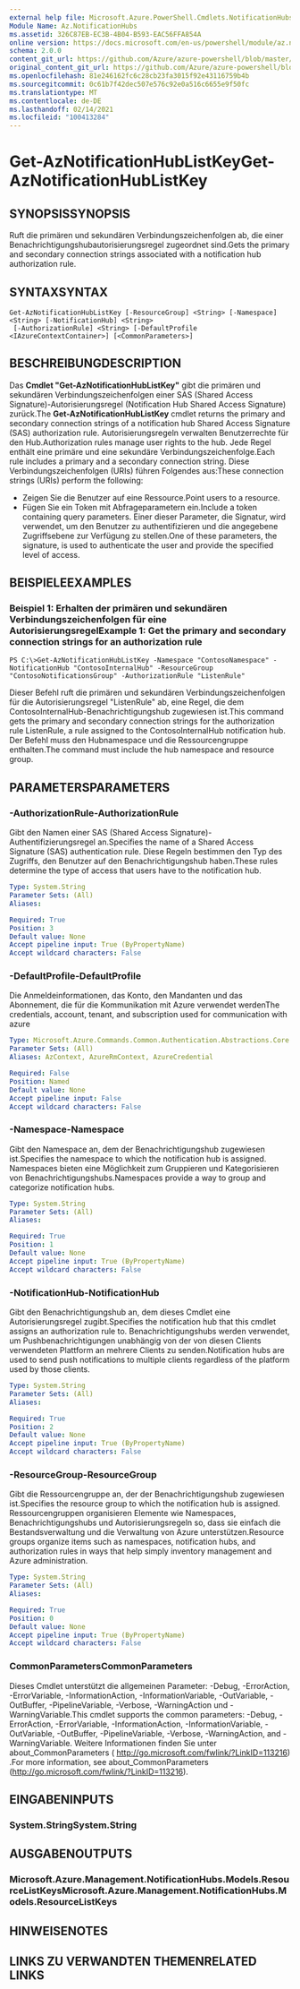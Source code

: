 ```yaml
---
external help file: Microsoft.Azure.PowerShell.Cmdlets.NotificationHubs.dll-Help.xml
Module Name: Az.NotificationHubs
ms.assetid: 326C87EB-EC3B-4B04-B593-EAC56FFA854A
online version: https://docs.microsoft.com/en-us/powershell/module/az.notificationhubs/get-aznotificationhublistkey
schema: 2.0.0
content_git_url: https://github.com/Azure/azure-powershell/blob/master/src/NotificationHubs/NotificationHubs/help/Get-AzNotificationHubListKey.md
original_content_git_url: https://github.com/Azure/azure-powershell/blob/master/src/NotificationHubs/NotificationHubs/help/Get-AzNotificationHubListKey.md
ms.openlocfilehash: 81e246162fc6c28cb23fa3015f92e43116759b4b
ms.sourcegitcommit: 0c61b7f42dec507e576c92e0a516c6655e9f50fc
ms.translationtype: MT
ms.contentlocale: de-DE
ms.lasthandoff: 02/14/2021
ms.locfileid: "100413284"
---
```

# <span data-ttu-id="1435c-101">Get-AzNotificationHubListKey</span><span class="sxs-lookup"><span data-stu-id="1435c-101">Get-AzNotificationHubListKey</span></span>

## <span data-ttu-id="1435c-102">SYNOPSIS</span><span class="sxs-lookup"><span data-stu-id="1435c-102">SYNOPSIS</span></span>
<span data-ttu-id="1435c-103">Ruft die primären und sekundären Verbindungszeichenfolgen ab, die einer Benachrichtigungshubautorisierungsregel zugeordnet sind.</span><span class="sxs-lookup"><span data-stu-id="1435c-103">Gets the primary and secondary connection strings associated with a notification hub authorization rule.</span></span>

## <span data-ttu-id="1435c-104">SYNTAX</span><span class="sxs-lookup"><span data-stu-id="1435c-104">SYNTAX</span></span>

```
Get-AzNotificationHubListKey [-ResourceGroup] <String> [-Namespace] <String> [-NotificationHub] <String>
 [-AuthorizationRule] <String> [-DefaultProfile <IAzureContextContainer>] [<CommonParameters>]
```

## <span data-ttu-id="1435c-105">BESCHREIBUNG</span><span class="sxs-lookup"><span data-stu-id="1435c-105">DESCRIPTION</span></span>
<span data-ttu-id="1435c-106">Das **Cmdlet "Get-AzNotificationHubListKey"** gibt die primären und sekundären Verbindungszeichenfolgen einer SAS (Shared Access Signature)-Autorisierungsregel (Notification Hub Shared Access Signature) zurück.</span><span class="sxs-lookup"><span data-stu-id="1435c-106">The **Get-AzNotificationHubListKey** cmdlet returns the primary and secondary connection strings of a notification hub Shared Access Signature (SAS) authorization rule.</span></span>
<span data-ttu-id="1435c-107">Autorisierungsregeln verwalten Benutzerrechte für den Hub.</span><span class="sxs-lookup"><span data-stu-id="1435c-107">Authorization rules manage user rights to the hub.</span></span>
<span data-ttu-id="1435c-108">Jede Regel enthält eine primäre und eine sekundäre Verbindungszeichenfolge.</span><span class="sxs-lookup"><span data-stu-id="1435c-108">Each rule includes a primary and a secondary connection string.</span></span>
<span data-ttu-id="1435c-109">Diese Verbindungszeichenfolgen (URIs) führen Folgendes aus:</span><span class="sxs-lookup"><span data-stu-id="1435c-109">These connection strings (URIs) perform the following:</span></span>
- <span data-ttu-id="1435c-110">Zeigen Sie die Benutzer auf eine Ressource.</span><span class="sxs-lookup"><span data-stu-id="1435c-110">Point users to a resource.</span></span>
- <span data-ttu-id="1435c-111">Fügen Sie ein Token mit Abfrageparametern ein.</span><span class="sxs-lookup"><span data-stu-id="1435c-111">Include a token containing query parameters.</span></span>
<span data-ttu-id="1435c-112">Einer dieser Parameter, die Signatur, wird verwendet, um den Benutzer zu authentifizieren und die angegebene Zugriffsebene zur Verfügung zu stellen.</span><span class="sxs-lookup"><span data-stu-id="1435c-112">One of these parameters, the signature, is used to authenticate the user and provide the specified level of access.</span></span>

## <span data-ttu-id="1435c-113">BEISPIELE</span><span class="sxs-lookup"><span data-stu-id="1435c-113">EXAMPLES</span></span>

### <span data-ttu-id="1435c-114">Beispiel 1: Erhalten der primären und sekundären Verbindungszeichenfolgen für eine Autorisierungsregel</span><span class="sxs-lookup"><span data-stu-id="1435c-114">Example 1: Get the primary and secondary connection strings for an authorization rule</span></span>
```
PS C:\>Get-AzNotificationHubListKey -Namespace "ContosoNamespace" -NotificationHub "ContosoInternalHub" -ResourceGroup "ContosoNotificationsGroup" -AuthorizationRule "ListenRule"
```

<span data-ttu-id="1435c-115">Dieser Befehl ruft die primären und sekundären Verbindungszeichenfolgen für die Autorisierungsregel "ListenRule" ab, eine Regel, die dem ContosoInternalHub-Benachrichtigungshub zugewiesen ist.</span><span class="sxs-lookup"><span data-stu-id="1435c-115">This command gets the primary and secondary connection strings for the authorization rule ListenRule, a rule assigned to the ContosoInternalHub notification hub.</span></span>
<span data-ttu-id="1435c-116">Der Befehl muss den Hubnamespace und die Ressourcengruppe enthalten.</span><span class="sxs-lookup"><span data-stu-id="1435c-116">The command must include the hub namespace and resource group.</span></span>

## <span data-ttu-id="1435c-117">PARAMETERS</span><span class="sxs-lookup"><span data-stu-id="1435c-117">PARAMETERS</span></span>

### <span data-ttu-id="1435c-118">-AuthorizationRule</span><span class="sxs-lookup"><span data-stu-id="1435c-118">-AuthorizationRule</span></span>
<span data-ttu-id="1435c-119">Gibt den Namen einer SAS (Shared Access Signature)-Authentifizierungsregel an.</span><span class="sxs-lookup"><span data-stu-id="1435c-119">Specifies the name of a Shared Access Signature (SAS) authentication rule.</span></span>
<span data-ttu-id="1435c-120">Diese Regeln bestimmen den Typ des Zugriffs, den Benutzer auf den Benachrichtigungshub haben.</span><span class="sxs-lookup"><span data-stu-id="1435c-120">These rules determine the type of access that users have to the notification hub.</span></span>

```yaml
Type: System.String
Parameter Sets: (All)
Aliases:

Required: True
Position: 3
Default value: None
Accept pipeline input: True (ByPropertyName)
Accept wildcard characters: False
```

### <span data-ttu-id="1435c-121">-DefaultProfile</span><span class="sxs-lookup"><span data-stu-id="1435c-121">-DefaultProfile</span></span>
<span data-ttu-id="1435c-122">Die Anmeldeinformationen, das Konto, den Mandanten und das Abonnement, die für die Kommunikation mit Azure verwendet werden</span><span class="sxs-lookup"><span data-stu-id="1435c-122">The credentials, account, tenant, and subscription used for communication with azure</span></span>

```yaml
Type: Microsoft.Azure.Commands.Common.Authentication.Abstractions.Core.IAzureContextContainer
Parameter Sets: (All)
Aliases: AzContext, AzureRmContext, AzureCredential

Required: False
Position: Named
Default value: None
Accept pipeline input: False
Accept wildcard characters: False
```

### <span data-ttu-id="1435c-123">-Namespace</span><span class="sxs-lookup"><span data-stu-id="1435c-123">-Namespace</span></span>
<span data-ttu-id="1435c-124">Gibt den Namespace an, dem der Benachrichtigungshub zugewiesen ist.</span><span class="sxs-lookup"><span data-stu-id="1435c-124">Specifies the namespace to which the notification hub is assigned.</span></span>
<span data-ttu-id="1435c-125">Namespaces bieten eine Möglichkeit zum Gruppieren und Kategorisieren von Benachrichtigungshubs.</span><span class="sxs-lookup"><span data-stu-id="1435c-125">Namespaces provide a way to group and categorize notification hubs.</span></span>

```yaml
Type: System.String
Parameter Sets: (All)
Aliases:

Required: True
Position: 1
Default value: None
Accept pipeline input: True (ByPropertyName)
Accept wildcard characters: False
```

### <span data-ttu-id="1435c-126">-NotificationHub</span><span class="sxs-lookup"><span data-stu-id="1435c-126">-NotificationHub</span></span>
<span data-ttu-id="1435c-127">Gibt den Benachrichtigungshub an, dem dieses Cmdlet eine Autorisierungsregel zugibt.</span><span class="sxs-lookup"><span data-stu-id="1435c-127">Specifies the notification hub that this cmdlet assigns an authorization rule to.</span></span>
<span data-ttu-id="1435c-128">Benachrichtigungshubs werden verwendet, um Pushbenachrichtigungen unabhängig von der von diesen Clients verwendeten Plattform an mehrere Clients zu senden.</span><span class="sxs-lookup"><span data-stu-id="1435c-128">Notification hubs are used to send push notifications to multiple clients regardless of the platform used by those clients.</span></span>

```yaml
Type: System.String
Parameter Sets: (All)
Aliases:

Required: True
Position: 2
Default value: None
Accept pipeline input: True (ByPropertyName)
Accept wildcard characters: False
```

### <span data-ttu-id="1435c-129">-ResourceGroup</span><span class="sxs-lookup"><span data-stu-id="1435c-129">-ResourceGroup</span></span>
<span data-ttu-id="1435c-130">Gibt die Ressourcengruppe an, der der Benachrichtigungshub zugewiesen ist.</span><span class="sxs-lookup"><span data-stu-id="1435c-130">Specifies the resource group to which the notification hub is assigned.</span></span>
<span data-ttu-id="1435c-131">Ressourcengruppen organisieren Elemente wie Namespaces, Benachrichtigungshubs und Autorisierungsregeln so, dass sie einfach die Bestandsverwaltung und die Verwaltung von Azure unterstützen.</span><span class="sxs-lookup"><span data-stu-id="1435c-131">Resource groups organize items such as namespaces, notification hubs, and authorization rules in ways that help simply inventory management and Azure administration.</span></span>

```yaml
Type: System.String
Parameter Sets: (All)
Aliases:

Required: True
Position: 0
Default value: None
Accept pipeline input: True (ByPropertyName)
Accept wildcard characters: False
```

### <span data-ttu-id="1435c-132">CommonParameters</span><span class="sxs-lookup"><span data-stu-id="1435c-132">CommonParameters</span></span>
<span data-ttu-id="1435c-133">Dieses Cmdlet unterstützt die allgemeinen Parameter: -Debug, -ErrorAction, -ErrorVariable, -InformationAction, -InformationVariable, -OutVariable, -OutBuffer, -PipelineVariable, -Verbose, -WarningAction und -WarningVariable.</span><span class="sxs-lookup"><span data-stu-id="1435c-133">This cmdlet supports the common parameters: -Debug, -ErrorAction, -ErrorVariable, -InformationAction, -InformationVariable, -OutVariable, -OutBuffer, -PipelineVariable, -Verbose, -WarningAction, and -WarningVariable.</span></span> <span data-ttu-id="1435c-134">Weitere Informationen finden Sie unter about_CommonParameters ( http://go.microsoft.com/fwlink/?LinkID=113216) .</span><span class="sxs-lookup"><span data-stu-id="1435c-134">For more information, see about_CommonParameters (http://go.microsoft.com/fwlink/?LinkID=113216).</span></span>

## <span data-ttu-id="1435c-135">EINGABEN</span><span class="sxs-lookup"><span data-stu-id="1435c-135">INPUTS</span></span>

### <span data-ttu-id="1435c-136">System.String</span><span class="sxs-lookup"><span data-stu-id="1435c-136">System.String</span></span>

## <span data-ttu-id="1435c-137">AUSGABEN</span><span class="sxs-lookup"><span data-stu-id="1435c-137">OUTPUTS</span></span>

### <span data-ttu-id="1435c-138">Microsoft.Azure.Management.NotificationHubs.Models.ResourceListKeys</span><span class="sxs-lookup"><span data-stu-id="1435c-138">Microsoft.Azure.Management.NotificationHubs.Models.ResourceListKeys</span></span>

## <span data-ttu-id="1435c-139">HINWEISE</span><span class="sxs-lookup"><span data-stu-id="1435c-139">NOTES</span></span>

## <span data-ttu-id="1435c-140">LINKS ZU VERWANDTEN THEMEN</span><span class="sxs-lookup"><span data-stu-id="1435c-140">RELATED LINKS</span></span>



